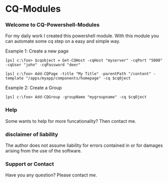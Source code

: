 CQ-Modules
==========

### Welcome to CQ-Powershell-Modules
For my daily work I created this powershell module. With this module you can automate some cq step on a easy and simple way.

Example 1: Create a new page

`[ps] c:\foo> $cqobject = Get-CQHost -cqHost "myserver" -cqPort "5000" -cqUser "john" -cqPassword "deer"`    

`[ps] c:\foo> Add-CQPage -title "My Title" -parentPath "/content" -template "/apps/myapp/components/homepage" -cq $cqOject`

Example 2: Create a Group

`[ps] c:\foo> Add-CQGroup -groupName "mygroupname" -cq $cqOject`

### Help
Some wants to help for more funcationality? Then contact me.

### disclaimer of liability
The author does not assume liability for errors contained in or for damages arising from the use of the software.

### Support or Contact
Have you any question? Please contact me.